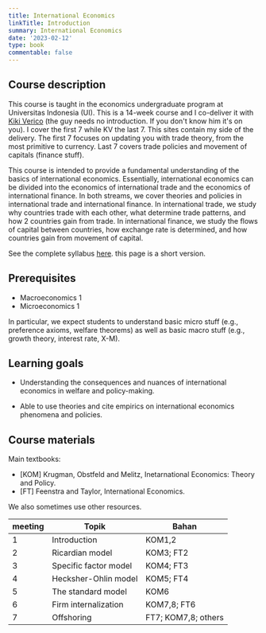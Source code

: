 ```yaml
---
title: International Economics
linkTitle: Introduction
summary: International Economics
date: '2023-02-12'
type: book
commentable: false
---
```




## Course description

This course is taught in the economics undergraduate program at Universitas Indonesia (UI). This is a 14-week course and I co-deliver it with [Kiki Verico](https://www.linkedin.com/in/kiki-verico-313a8033/?originalSubdomain=id) (the guy needs no introduction. If you don't know him it's on you). I cover the first 7 while KV the last 7. This sites contain my side of the delivery. The first 7 focuses on updating you with trade theory, from the most primitive to currency. Last 7 covers trade policies and movement of capitals (finance stuff).

This course is intended to provide a fundamental understanding of the basics of international economics. Essentially, international economics can be divided into the economics of international trade and the economics of international finance. In both streams, we cover theories and policies in international trade and international finance. In international trade, we study why countries trade with each other, what determine trade patterns, and how 2 countries gain from trade. In international finance, we study the flows of capital between countries, how exchange rate is determined, and how countries gain from movement of capital.

See the complete syllabus [here](https://1drv.ms/b/s!AjelszXKKcmskKcnbeWv16NB4TY_xQ?e=yUHevC). this page is a short version.

## Prerequisites

- Macroeconomics 1
- Microeconomics 1

In particular, we expect students to understand basic micro stuff (e.g., preference axioms, welfare theorems) as well as basic macro stuff (e.g., growth theory, interest rate, X-M).

## Learning goals

-   Understanding the consequences and nuances of international economics in welfare and policy-making.

-   Able to use theories and cite empirics on international economics phenomena and policies.

## Course materials

Main textbooks:

- \[KOM\] Krugman, Obstfeld and Melitz, Inetarnational Economics: Theory and Policy.
- \[FT\] Feenstra and Taylor, International Economics.

We also sometimes use other resources.

| meeting | Topik | Bahan |
| --- | ------------------ | ----- |
| 1 | Introduction |  KOM1,2 |
| 2 | Ricardian model |KOM3; FT2 |
| 3 | Specific factor model | KOM4; FT3 |
| 4 | Hecksher-Ohlin model | KOM5; FT4 |
| 5 | The standard model | KOM6 |
| 6 | Firm internalization | KOM7,8; FT6 |
| 7 | Offshoring | FT7; KOM7,8; others |

